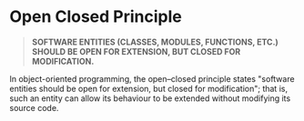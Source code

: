 # Open Closed Principle

> **SOFTWARE ENTITIES (CLASSES, MODULES, FUNCTIONS, ETC.) SHOULD BE OPEN FOR EXTENSION, BUT CLOSED FOR MODIFICATION.**

In object-oriented programming, the open–closed principle states "software entities should be open for extension, but closed for modification"; that is, such an entity can allow its behaviour to be extended without modifying its source code. 

